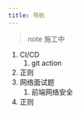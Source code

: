 ```yaml
---
title: 导航
---
```


> note 施工中

1. CI/CD
   1. git action
1. 正则
1. 网络面试题
   1. 前端网络安全
1. 正则
